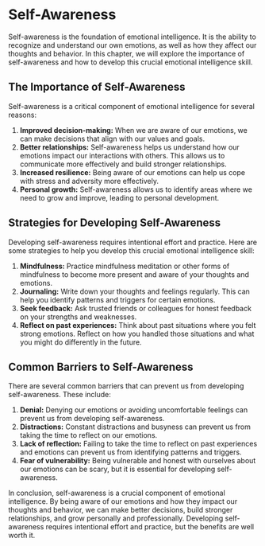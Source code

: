 Self-Awareness
====================================================

Self-awareness is the foundation of emotional intelligence. It is the ability to recognize and understand our own emotions, as well as how they affect our thoughts and behavior. In this chapter, we will explore the importance of self-awareness and how to develop this crucial emotional intelligence skill.

The Importance of Self-Awareness
--------------------------------

Self-awareness is a critical component of emotional intelligence for several reasons:

1. **Improved decision-making:** When we are aware of our emotions, we can make decisions that align with our values and goals.
2. **Better relationships:** Self-awareness helps us understand how our emotions impact our interactions with others. This allows us to communicate more effectively and build stronger relationships.
3. **Increased resilience:** Being aware of our emotions can help us cope with stress and adversity more effectively.
4. **Personal growth:** Self-awareness allows us to identify areas where we need to grow and improve, leading to personal development.

Strategies for Developing Self-Awareness
----------------------------------------

Developing self-awareness requires intentional effort and practice. Here are some strategies to help you develop this crucial emotional intelligence skill:

1. **Mindfulness:** Practice mindfulness meditation or other forms of mindfulness to become more present and aware of your thoughts and emotions.
2. **Journaling:** Write down your thoughts and feelings regularly. This can help you identify patterns and triggers for certain emotions.
3. **Seek feedback:** Ask trusted friends or colleagues for honest feedback on your strengths and weaknesses.
4. **Reflect on past experiences:** Think about past situations where you felt strong emotions. Reflect on how you handled those situations and what you might do differently in the future.

Common Barriers to Self-Awareness
---------------------------------

There are several common barriers that can prevent us from developing self-awareness. These include:

1. **Denial:** Denying our emotions or avoiding uncomfortable feelings can prevent us from developing self-awareness.
2. **Distractions:** Constant distractions and busyness can prevent us from taking the time to reflect on our emotions.
3. **Lack of reflection:** Failing to take the time to reflect on past experiences and emotions can prevent us from identifying patterns and triggers.
4. **Fear of vulnerability:** Being vulnerable and honest with ourselves about our emotions can be scary, but it is essential for developing self-awareness.

In conclusion, self-awareness is a crucial component of emotional intelligence. By being aware of our emotions and how they impact our thoughts and behavior, we can make better decisions, build stronger relationships, and grow personally and professionally. Developing self-awareness requires intentional effort and practice, but the benefits are well worth it.
